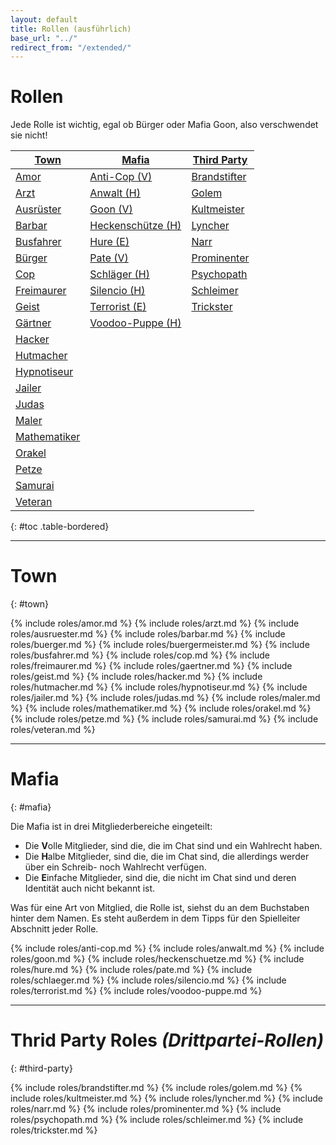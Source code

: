 ```yaml
---
layout: default
title: Rollen (ausführlich)
base_url: "../"
redirect_from: "/extended/"
---
```


# Rollen

Jede Rolle ist wichtig, egal ob Bürger oder Mafia Goon, also verschwendet sie nicht!

[Town](#town)                             | [Mafia](#mafia)                         | [Third Party](#third-party)
----------------------------------------- | --------------------------------------- | -----------------------------------------
[Amor](#amor)                             | [Anti-Cop (V)](#anti-cop)               | [Brandstifter](#brandstifter)
[Arzt](#arzt)                             | [Anwalt (H)](#anwalt)                   | [Golem](#golem)
[Ausrüster](#ausruester)                  | [Goon (V)](#goon)                       | [Kultmeister](#kultmeister)
[Barbar](#barbar)                         | [Heckenschütze (H)](#heckenschuetze)    | [Lyncher](#lyncher)
[Busfahrer](#busfahrer)                   | [Hure (E)](#hure)                       | [Narr](#narr)
[Bürger](#buerger)                        | [Pate (V)](#pate)                       | [Prominenter](#prominenter)
[Cop](#cop)                               | [Schläger (H)](#schlaeger)              | [Psychopath](#psychopath)
[Freimaurer](#freimaurer)                 | [Silencio (H)](#silencio)               | [Schleimer](#schleimer)
[Geist](#geist)                           | [Terrorist (E)](#terrorist)             | [Trickster](#trickster)
[Gärtner](#gaertner)                      | [Voodoo-Puppe (H)](#voodoo-puppe)       | 
[Hacker](#hacker)                         | |
[Hutmacher](#hutmacher)                   | |
[Hypnotiseur](#hypnotiseur)               | |
[Jailer](#jailer)                         | |
[Judas](#judas)                           | |
[Maler](#maler)                           | |
[Mathematiker](#mathematiker)             | |
[Orakel](#orakel)                         | |
[Petze](#petze)                           | |
[Samurai](#samurai)                       | |
[Veteran](#veteran)                       | |
{: #toc .table-bordered}

***

# Town
{: #town}

{% include roles/amor.md %}
{% include roles/arzt.md %}
{% include roles/ausruester.md %}
{% include roles/barbar.md %}
{% include roles/buerger.md %}
{% include roles/buergermeister.md %}
{% include roles/busfahrer.md %}
{% include roles/cop.md %}
{% include roles/freimaurer.md %}
{% include roles/gaertner.md %}
{% include roles/geist.md %}
{% include roles/hacker.md %}
{% include roles/hutmacher.md %}
{% include roles/hypnotiseur.md %}
{% include roles/jailer.md %}
{% include roles/judas.md %}
{% include roles/maler.md %}
{% include roles/mathematiker.md %}
{% include roles/orakel.md %}
{% include roles/petze.md %}
{% include roles/samurai.md %}
{% include roles/veteran.md %}

***

# Mafia
{: #mafia}

Die Mafia ist in drei Mitgliederbereiche eingeteilt:

  - Die **V**olle Mitglieder, sind die, die im Chat sind und ein Wahlrecht haben.
  - Die **H**albe Mitglieder, sind die, die im Chat sind, die allerdings werder über ein Schreib- noch Wahlrecht verfügen.
  - Die **E**infache Mitglieder, sind die, die nicht im Chat sind und deren Identität auch nicht bekannt ist.

Was für eine Art von Mitglied, die Rolle ist, siehst du an dem Buchstaben hinter dem Namen. Es steht außerdem in dem Tipps für den Spielleiter Abschnitt jeder Rolle.

{% include roles/anti-cop.md %}
{% include roles/anwalt.md %}
{% include roles/goon.md %}
{% include roles/heckenschuetze.md %}
{% include roles/hure.md %}
{% include roles/pate.md %}
{% include roles/schlaeger.md %}
{% include roles/silencio.md %}
{% include roles/terrorist.md %}
{% include roles/voodoo-puppe.md %}

***

# Thrid Party Roles *(Drittpartei-Rollen)*
{: #third-party}

{% include roles/brandstifter.md %}
{% include roles/golem.md %}
{% include roles/kultmeister.md %}
{% include roles/lyncher.md %}
{% include roles/narr.md %}
{% include roles/prominenter.md %}
{% include roles/psychopath.md %}
{% include roles/schleimer.md %}
{% include roles/trickster.md %}